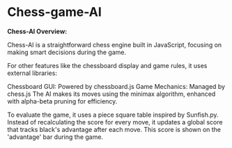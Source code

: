 # Chess-game-AI
**Chess-AI Overview:**

Chess-AI is a straightforward chess engine built in JavaScript, focusing on making smart decisions during the game.

For other features like the chessboard display and game rules, it uses external libraries:

Chessboard GUI: Powered by chessboard.js
Game Mechanics: Managed by chess.js
The AI makes its moves using the minimax algorithm, enhanced with alpha-beta pruning for efficiency.

To evaluate the game, it uses a piece square table inspired by Sunfish.py. Instead of recalculating the score for every move, it updates a global score that tracks black's advantage after each move. This score is shown on the 'advantage' bar during the game.
